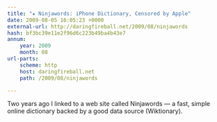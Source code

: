 ```yaml
---
title: "★ Ninjawords: iPhone Dictionary, Censored by Apple"
date: 2009-08-05 16:05:23 +0000
external-url: http://daringfireball.net/2009/08/ninjawords
hash: bf3bc39e11e2f96d6c223b49ba4b43e7
annum:
    year: 2009
    month: 08
url-parts:
    scheme: http
    host: daringfireball.net
    path: /2009/08/ninjawords

---
```


Two years ago I linked to a web site called Ninjawords — a fast, simple online dictionary backed by a good data source (Wiktionary).
